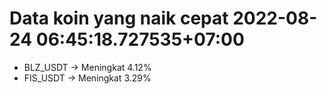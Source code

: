 # Data koin yang naik cepat 2022-08-24 06:45:18.727535+07:00

* BLZ_USDT -> Meningkat 4.12%
* FIS_USDT -> Meningkat 3.29%
